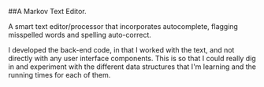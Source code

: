 ##A Markov Text Editor.

A smart text editor/processor that incorporates autocomplete, flagging misspelled words and spelling auto-correct. 

I developed the back-end code, in that I worked with the text, and not directly with any user interface components. This is so that I could really dig in and experiment with the different data structures that I'm learning and the running times for each of them. 
